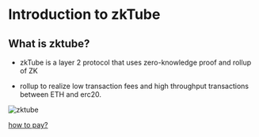 # Introduction to zkTube

## What is zktube?

- zkTube is a layer 2 protocol that uses zero-knowledge proof and rollup of ZK
 
- rollup to realize low transaction fees and high throughput transactions between ETH and erc20.

![zktube](https://5b0988e595225.cdn.sohucs.com/images/20180103/7b53cc5325b14b899fcb15017ce1cc4a.jpeg)

[how to pay?](/dev/payments)
